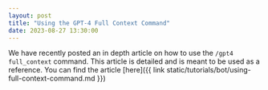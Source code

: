 ```yaml
---
layout: post
title: "Using the GPT-4 Full Context Command"
date: 2023-08-27 13:30:00
---
```


We have recently posted an in depth article on how to use the `/gpt4 full_context` command. This article is detailed and is meant to be used as a reference. You can find the article [here]({{ link static/tutorials/bot/using-full-context-command.md }})